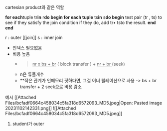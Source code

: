 cartesian product와 같은 역할

**for each**tuple tr**in** r**do begin
	for each tuple** ts**in** s**do begin**
		test pair (tr , ts) to see if they satisfy the join condition 
		if they do, add tr• tsto the result.
	**end
end**

r : outer [[join]] 
s : inner join

- 인덱스 필요없음
- 비용 높음 
  - > <u>nr x bs + br</u> ( block transfer ) + <u>nr + br </u>(seek)
  - n은 튜플개수
  - **작은 관계가 인메모리 핏하다면, 그걸 이너 릴레이션으로 사용 -> bs + br transfer + 2 seek으로 비용 감소

예시
[[Attached Files/bcfadf0664c458034c5fa318d6572093_MD5.jpeg|Open: Pasted image 20231102142331.png]]
![[Attached Files/bcfadf0664c458034c5fa318d6572093_MD5.jpeg]]
1. student가 outer 
   